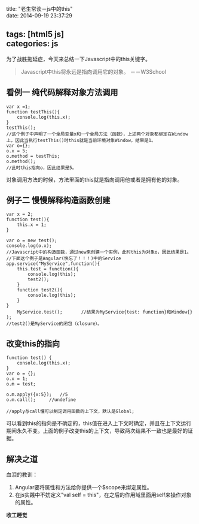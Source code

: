 title: "老生常谈－js中的this"   
date: 2014-09-19 23:37:29  

tags: [html5 js]  
categories:
  js
---
为了战胜拖延症，今天来总结一下Javascript中的this关键字。  
> Javascript中this将永远是指向调用它的对象。		－－W3School  

## 看例一 纯代码解释对象方法调用  
	var x =1;
	function testThis(){
		console.log(this.x);
	}
	testThis();
	//这个例子中声明了一个全局变量x和一个全局方法（函数），上述两个对象都绑定在Window上，因此当执行testThis()时this就是当前环境对象Window，结果是1。  
	var o={};
	o.x = 5;
	o.method = testThis;
	o.method();
	//此时this指向o，因此结果是5。    
	
  对象调用方法的时候，方法里面的this就是指向调用他或者是拥有他的对象。
## 例子二 慢慢解释构造函数创建
	var x = 2;
	function test(){
		this.x = 1;
	}
	
	var o = new test();
	console.log(o.x);
	//Javascript中的构造函数，通过new来创建一个实例，此时this为对象o，因此结果是1。
	//下面这个例子是Angular(快忘了！！！)中的Service
	app.service("MyService",function(){
		this.test = function(){
			console.log(this);
			test2();
		}
		function test2(){
			console.log(this);		
		}
	}
		MyService.test();		//结果为MyService{test: function}和Window{}
	);
	//test2()是MyService的闭包（closure）。
	
## 改变this的指向  
	function test() {
		console.log(this.x);
	}
	var o = {};
	o.x = 1;
	o.m = test;
	
	o.m.apply({x:5});	//5
	o.m.call();		//undefine
	
	//apply与call懂可以制定调用函数的上下文，默认是Global;
	
可以看到this的指向是不确定的，this值在进入上下文时确定，并且在上下文运行期间永久不变。上面的例子改变this的上下文，导致两次结果不一致也是最好的证据。   

## 解决之道  
血泪的教训：  
1. Angular要将属性和方法给你提供一个$scope来绑定属性。  
2. 在js实践中不妨定义"val self = this"，在之后的作用域里面用self来操作对象的属性。
	
**收工睡觉**
	